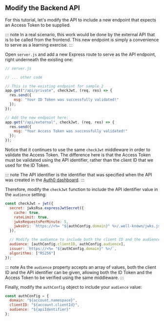 <!-- markdownlint-disable MD002 MD041 -->

## Modify the Backend API

For this tutorial, let's modify the API to include a new endpoint that expects an Access Token to be supplied.

::: note
In a real scenario, this work would be done by the external API that is to be called from the frontend. This new endpoint is simply a convenience to serve as a learning exercise.
:::

Open `server.js` and add a new Express route to serve as the API endpoint, right underneath the existing one:

```js
// server.js

// ... other code

// This is the existing endpoint for sample 2
app.get("/api/private", checkJwt, (req, res) => {
  res.send({
    msg: "Your ID Token was successfully validated!"
  });
});

// Add the new endpoint here:
app.get("/api/external", checkJwt, (req, res) => {
  res.send({
    msg: "Your Access Token was successfully validated!"
  });
});
```

Notice that it continues to use the same `checkJwt` middleware in order to validate the Access Token. The difference here is that the Access Token must be validated using the API identifier, rather than the client ID that we used for the ID Token.

::: note
The API identifier is the identifier that was specified when the API was created in the [Auth0 dashboard](${manage_url}/#/apis).
:::

Therefore, modify the `checkJwt` function to include the API identifier value in the `audience` setting:

```js
const checkJwt = jwt({
  secret: jwksRsa.expressJwtSecret({
    cache: true,
    rateLimit: true,
    jwksRequestsPerMinute: 5,
    jwksUri: `https://<%= "${authConfig.domain}" %>/.well-known/jwks.json`
  }),

  // Modify the audience to include both the client ID and the audience from configuration in an array
  audience: [authConfig.clientID, authConfig.audience],
  issuer: `https://<%= "${authConfig.domain}" %>/`,
  algorithms: ["RS256"]
});
```

::: note
As the `audience` property accepts an array of values, both the client ID and the API identifier can be given, allowing both the ID Token and the Access Token to be verified using the same middleware.
:::

Finally, modify the `authConfig` object to include your `audience` value:

```js
const authConfig = {
  domain: "${account.namespace}",
  clientID: "${account.clientId}",
  audience: "${apiIdentifier}"
};
```
